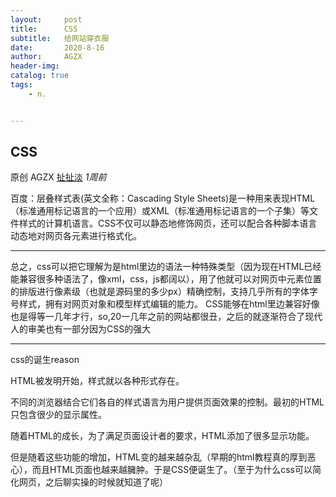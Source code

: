 ```yaml
---
layout:     post
title:      CSS
subtitle:   给网站穿衣服
date:       2020-8-16
author:     AGZX
header-img: 
catalog: true
tags:
    - n.


---
```


## CSS

原创 AGZX [扯扯淡](javascript:void(0);) *1周前*

百度：层叠样式表(英文全称：Cascading Style Sheets)是一种用来表现HTML（标准通用标记语言的一个应用）或XML（标准通用标记语言的一个子集）等文件样式的计算机语言。CSS不仅可以静态地修饰网页，还可以配合各种脚本语言动态地对网页各元素进行格式化。

------

总之，css可以把它理解为是html里边的语法一种特殊类型（因为现在HTML已经能兼容很多种语法了，像xml，css，js都阔以），用了他就可以对网页中元素位置的排版进行像素级（也就是源码里的多少px）精确控制，支持几乎所有的字体字号样式，拥有对网页对象和模型样式编辑的能力。 CSS能够在html里边兼容好像也是得等一几年才行，so,20一几年之前的网站都很丑，之后的就逐渐符合了现代人的审美也有一部分因为CSS的强大

------

css的诞生reason

HTML被发明开始，样式就以各种形式存在。

不同的浏览器结合它们各自的样式语言为用户提供页面效果的控制。最初的HTML只包含很少的显示属性。

随着HTML的成长，为了满足页面设计者的要求，HTML添加了很多显示功能。

但是随着这些功能的增加，HTML变的越来越杂乱（早期的html教程真的厚到恶心），而且HTML页面也越来越臃肿。于是CSS便诞生了。（至于为什么css可以简化网页，之后聊实操的时候就知道了呢）